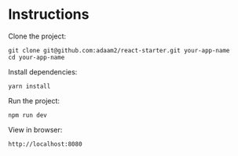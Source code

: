# Instructions

Clone the project:

```
git clone git@github.com:adaam2/react-starter.git your-app-name
cd your-app-name
```

Install dependencies:

```
yarn install
```

Run the project:

```
npm run dev
```

View in browser:

```
http://localhost:8080
```
